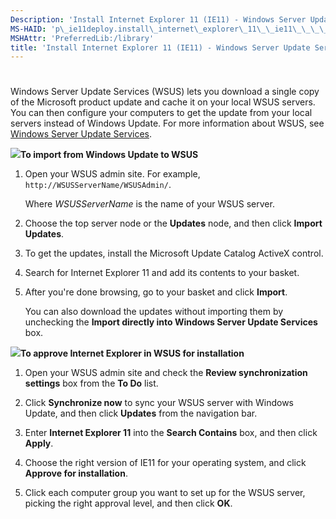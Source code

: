 ```yaml
---
Description: 'Install Internet Explorer 11 (IE11) - Windows Server Update Services (WSUS)'
MS-HAID: 'p\_ie11deploy.install\_internet\_explorer\_11\_\_ie11\_\_\_\_windows\_server\_update\_services\_\_wsus\_'
MSHAttr: 'PreferredLib:/library'
title: 'Install Internet Explorer 11 (IE11) - Windows Server Update Services (WSUS)'
---
```


# 


Windows Server Update Services (WSUS) lets you download a single copy of the Microsoft product update and cache it on your local WSUS servers. You can then configure your computers to get the update from your local servers instead of Windows Update. For more information about WSUS, see [Windows Server Update Services](http://go.microsoft.com/fwlink/p/?LinkID=276790).

![](../common/wedge.gif)**To import from Windows Update to WSUS**

1.  Open your WSUS admin site. For example, `http://WSUSServerName/WSUSAdmin/`.

    Where *WSUSServerName* is the name of your WSUS server.

2.  Choose the top server node or the **Updates** node, and then click **Import Updates**.

3.  To get the updates, install the Microsoft Update Catalog ActiveX control.

4.  Search for Internet Explorer 11 and add its contents to your basket.

5.  After you're done browsing, go to your basket and click **Import**.

    You can also download the updates without importing them by unchecking the **Import directly into Windows Server Update Services** box.

![](../common/wedge.gif)**To approve Internet Explorer in WSUS for installation**

1.  Open your WSUS admin site and check the **Review synchronization settings** box from the **To Do** list.

2.  Click **Synchronize now** to sync your WSUS server with Windows Update, and then click **Updates** from the navigation bar.

3.  Enter **Internet Explorer 11** into the **Search Contains** box, and then click **Apply**.

4.  Choose the right version of IE11 for your operating system, and click **Approve for installation**.

5.  Click each computer group you want to set up for the WSUS server, picking the right approval level, and then click **OK**.

 

 



